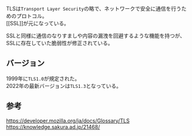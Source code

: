 TLSは`Transport Layer Security`の略で、ネットワークで安全に通信を行うためのプロトコル。  
[[SSL]]が元になっている。

SSLと同様に通信のなりすましや内容の漏洩を回避するような機能を持つが、  
SSLに存在していた脆弱性が修正されている。

## バージョン
1999年に`TLS1.0`が規定された。  
2022年の最新バージョンは`TLS1.3`となっている。

## 参考
<https://developer.mozilla.org/ja/docs/Glossary/TLS>  
<https://knowledge.sakura.ad.jp/21468/>
